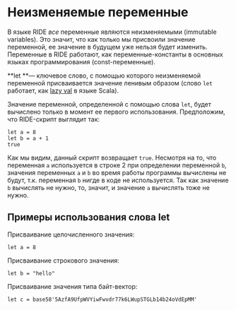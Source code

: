 # Неизменяемые переменные
В языке RIDE _все_ переменные являются неизменяемыми (immutable variables). Это значит, что как только мы присвоили значение переменной, ее значение в будущем уже нельзя будет изменить. Переменные в RIDE работают, как переменные-константы в основных языках программирования (const-переменные).

**let **— ключевое слово, с помощью которого неизменяемой переменной присваивается значение ленивым образом (слово `let` работает, как [lazy val](https://docs.scala-lang.org/sips/improved-lazy-val-initialization.html) в языке Scala). 

Значение переменной, определенной с помощью слова `let`, будет вычислено только в момент ее первого использования. Предположим, что RIDE-скрипт выглядит так:
```
let a = 8
let b = a + 1
true
```



Как мы видим, данный скрипт возвращает `true`. Несмотря на то, что переменная `a` используется в строке 2 при определении переменной `b`, значения переменных `a` и `b` во время работы программы вычислены не будут, т.к. переменная `b` нигде в коде не используется. Так как значение `b` вычислять не нужно, то, значит, и значение `a` вычислять тоже не нужно.

## Примеры использования слова let
Присваивание целочисленного значения:



```
let a = 8
```


Присваивание строкового значения:



```
let b = "hello"
```


Присваивание значения типа байт-вектор:



```
let c = base58'5AzfA9UfpWVYiwFwvdr77k6LWupSTGLb14b24oVdEpMM'
```

